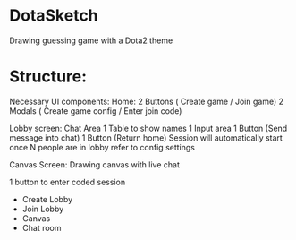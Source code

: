 # DotaSketch
Drawing guessing game with a Dota2 theme

# Structure:
Necessary UI components:
Home:
2 Buttons ( Create game / Join game)
2 Modals ( Create game config / Enter join code)

Lobby screen:
Chat Area
1 Table to show names
1 Input area 
1 Button (Send message into chat)
1 Button (Return home)
Session will automatically start once N people are in lobby refer to config settings

Canvas Screen:
Drawing canvas with live chat





1 button to enter coded session
- Create Lobby
- Join Lobby
- Canvas
- Chat room
